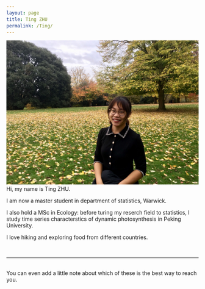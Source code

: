 ```yaml
---
layout: page
title: Ting ZHU
permalink: /Ting/
---
```


<img class="col one right" src="/img/Ting.jpeg">

<br/>
Hi, my name is Ting ZHU. 

I am now a master student in department of statistics, Warwick. 

I also hold a MSc in Ecology: before turing my reserch field to statistics, I study time series characterstics of dynamic photosynthesis in Peking University. 

I love hiking and exploring food from different countries. 


<br/>
<hr/>
<br/>
<span class="contacticon center">
	<a href="mailto:you@example.com"><i class="fa fa-envelope-square"></i></a>
	<a href="https://github.com" target="_blank"><i class="fa fa-github-square"></i></a>
	<a href="https://www.linkedin.com" target="_blank"><i class="fa fa-linkedin-square"></i></a>
	<a href="http://tumblr.com" target="_blank"><i class="fa fa-tumblr-square"></i></a>
	<a href="https://twitter.com" target="_blank"><i class="fa fa-twitter-square"></i></a>
</span>

<div class="col three caption">
	You can even add a little note about which of these is the best way to reach you.
</div>

